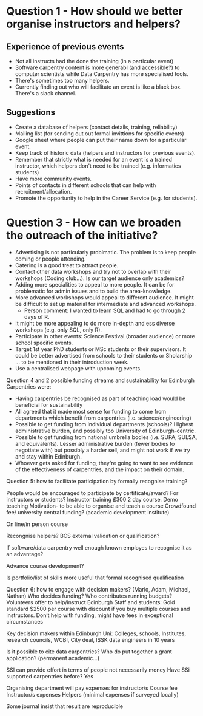 # Question 1 - How should we better organise instructors and helpers?

## Experience of previous events

* Not all instructs had the done the training (in a particular event)
* Software carpentry content is more generabl (and accessible?) to computer scientists while Data Carpentry has more specialised tools.
* There's sometimes too many helpers.
* Currently finding out who will facilitate an  event is like a black box. There's a slack channel.

## Suggestions

* Create a database of helpers (contact details, training, reliability)
* Mailing list (for sending out out formal invittions for specific events)
* Google sheet where people can put their name down for a particular event.
* Keep track of historic data (helpers and instructors for previous events).
* Remember that strictly what is needed for an event is a trained instructor, which helpers don't need to be trained (e.g. informatics students)
* Have more community events.
* Points of contacts in different schools that can help with recruitment/allocation.
* Promote the opportunity to help in the Career Service (e.g. for students).

# Question 3 - How can we broaden the outreach of the initiative?

* Advertising is not particularly problmatic. The problem is to keep people coming or people attending.
* Catering is a good treat to attract people.
* Contact other data workshops and try not to overlap with their workshops (Coding club...). Is our target audience only academics?
* Adding more specialities to appeal to more people. It can be for problematic for admin issues and to build the area-knowledge.
* More advanced workshops would appeal to different audience. It might be difficult to set up material for intermediate and advanced workshops.
   * Person comment: I wanted to learn SQL and had to go through 2 days of R.
* It might be more appealing to do more in-depth and ess diverse workshops (e.g. only SQL, only R).
* Participate in other events: Science Festival (broader audience) or more school specific events.
* Target 1st year PhD students or MSc students or their supervisors. It could be better advertised from schools to their students or Sholarship ... to be mentioned in their introduction week.
* Use a centralised webpage with upcoming events.






Question 4  and 2 possible funding streams and sustainability for Edinburgh
Carpentries were:

  *  Having carpentries be recognised as part of teaching load would be beneficial for
 	sustainability
  *  All agreed that it made most sense for funding to come from departments which benefit from
 	carpentries (i.e. science/engineering)
  *  Possible to get funding from individual departments (schools)? Highest administrative burden,
 	and possibly too University of Edinburgh-centric.
  *  Possible to get funding from national umbrella bodies (i.e. SUPA, SULSA, and equivalents).
 	Lesser administrative burden (fewer bodies to negotiate with) but possibly a harder sell, and
 	might not work if we try and stay within Edinburgh.
  *  Whoever gets asked for funding, they're going to want to see evidence of the effectiveness of
 	carpentries, and the impact on their domain.





Question 5: how to facilitate participation by formally recognise training?

People would be encouraged to participate by certificate/award?
For instructors or students?
Instructor training £300 2 day course. Demo teaching
Motivation- to be able to organise and teach a course
Crowdfound fee/ university central funding? (academic development institute)

On line/in person course

Recongnise helpers? 
BCS external validation or qualification?

If software/data carpentry well enough known employes to recognise it as an advantage?

Advance  course development?

Is portfolio/list of skills more useful that formal recognised qualification



Question 6: how to engage with decision makers? (Mario, Adam, Michael, Nathan)
Who decides funding?
Who contributes running budgets?
Volunteers offer to help/instruct 
Edinburgh Staff and students: Gold standard $2500 per course with discount if you buy multiple courses and instructors. Don’t help with funding, might have fees in exceptional circumstances

Key decision makers within Edinburgh Uni:
Colleges, schools, Institutes, research councils, WCBI, City deal, ISSK data engineers in 10 years 

Is it possible to cite data carpentries? 
Who do put together a grant application? (permanent academic…)

SSI can provide effort in terms of people not necessarily money
Have SSi supported carpentries before? Yes

Organising department will pay expenses for instructor/s
Course fee
Instructor/s expenses
Helpers (minimal expenses if surveyed locally)

Some journal insist that result are reproducible


